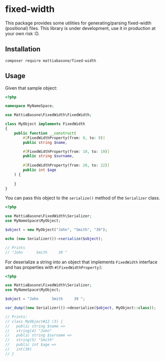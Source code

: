 # fixed-width

This package provides some utilities for generating/parsing fixed-width (positional) files.
This library is under development, use it in production at your own risk :D.

## Installation

`composer require mattiabasone/fixed-width`

## Usage

Given that sample object:

```php
<?php

namespace MyNameSpace;

use MattiaBasone\FixedWidth\FixedWidth;

class MyObject implements FixedWidth
{
    public function __construct(
        #[FixedWidthProperty(from: 0, to: 9)]
        public string $name,

        #[FixedWidthProperty(from: 10, to: 19)]
        public string $surname,
        
        #[FixedWidthProperty(from: 20, to: 22)]
        public int $age
    ) {
    
    }
}

```

You can pass this object to the `serialize()` method of the `Serializer` class.

```php
<?php

use MattiaBasone\FixedWidth\Serializer;
use MyNameSpace\MyObject;

$object = new MyObject("John", "Smith", "39");

echo (new Serializer())->serialize($object);

// Prints
// "John      Smith     39 "
```

For deserialize a string into an object that implements `FixedWidth` interface and has properties with `#[FixedWidthProperty]`:

```php
<?php

use MattiaBasone\FixedWidth\Serializer;
use MyNameSpace\MyObject;

$object = "John      Smith     39 ";

var_dump((new Serializer())->deserialize($object, MyObject::class));

// Prints:
// class MyObject#12 (3) {
//   public string $name =>
//   string(4) "John"
//   public string $surname =>
//   string(5) "Smith"
//   public int $age =>
//   int(39)
// }
```
